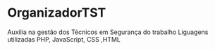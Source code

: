 # OrganizadorTST
Auxilia na gestão dos Técnicos em Segurança do trabalho
Liguagens utilizadas PHP, JavaScript, CSS ,HTML
